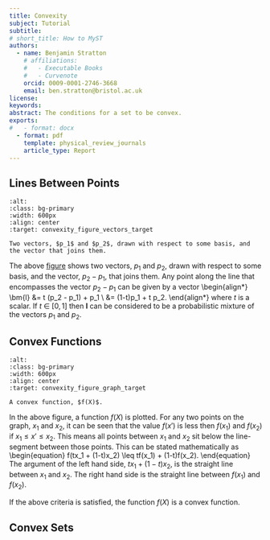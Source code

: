 ```yaml
---
title: Convexity 
subject: Tutorial
subtitle: 
# short_title: How to MyST
authors:
  - name: Benjamin Stratton
    # affiliations:
    #   - Executable Books
    #   - Curvenote
    orcid: 0009-0001-2746-3668
    email: ben.stratton@bristol.ac.uk
license: 
keywords:  
abstract: The conditions for a set to be convex. 
exports:
#   - format: docx
  - format: pdf
    template: physical_review_journals
    article_type: Report
---
```


## Lines Between Points

```{figure} mathematicalNotes2_convexity_image_1.png
:alt: 
:class: bg-primary
:width: 600px
:align: center
:target: convexity_figure_vectors_target

Two vectors, $p_1$ and $p_2$, drawn with respect to some basis, and the vector that joins them. 
```
The above [figure](convexity_figure_vectors_target) shows two vectors, $p_1$ and $p_2,$ drawn with respect to some basis, and the vector, $p_2 - p_1$, that joins them. Any point along the line that encompasses the vector $p_2 - p_1$ can be given by a vector 
\begin{align*}
\bm{l} &=  t (p_2 - p_1) + p_1 \\
&= (1-t)p_1 + t p_2.
\end{align*}
where $t$ is a scalar. If $t~\in~[0,1]$ then $\bm{l}$ can be considered to be a probabilistic mixture of the vectors $p_1$ and $p_2$. 

## Convex Functions

```{figure} mathematicalNotes2_convexity_image_2.png
:alt: 
:class: bg-primary
:width: 600px
:align: center
:target: convexity_figure_graph_target

A convex function, $f(X)$.  
```
In the above figure, a function $f(X)$ is plotted. For any two points on the graph, $x_1$ and $x_2$, it can be seen that the value $f(x')$ is less then $f(x_1)$ and $f(x_2)$ if $x_1 \leq x' \leq x_2$. This means all points between $x_1$ and $x_2$ sit below the line-segment between those points. This can be stated mathematically as 
\begin{equation}
f(tx_1 + (1-t)x_2) \leq tf(x_1) + (1-t)f(x_2).
\end{equation} 
The argument of the left hand side, $tx_1 + (1-t)x_2$, is the straight line between $x_1$ and $x_2$. The right hand side is the straight line between $f(x_1)$ and $f(x_2)$.

If the above criteria is satisfied, the function $f(X)$ is a convex function. 

## Convex Sets